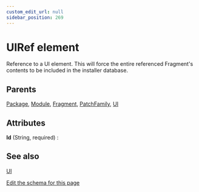 ```yaml
---
custom_edit_url: null
sidebar_position: 269
---
```

# UIRef element
Reference to a UI element. This will force the entire referenced Fragment's contents to be included in the installer database.

## Parents
[Package](package.md), [Module](module.md), [Fragment](fragment.md), [PatchFamily](patchfamily.md), [UI](ui.md)

## Attributes
**Id** (String, required)
  : 


## See also
[UI](ui.md)

[Edit the schema for this page](https://github.com/wixtoolset/web/blob/master/src/xsd4/wix.xsd)
